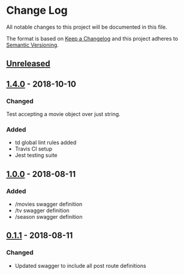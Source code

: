 # Change Log

All notable changes to this project will be documented in this file.

The format is based on [Keep a Changelog](http://keepachangelog.com/)
and this project adheres to [Semantic Versioning](http://semver.org/).

## [Unreleased][]

## [1.4.0][] - 2018-10-10
### Changed
Test accepting a movie object over just string.

### Added
- td global lint rules added
- Travis CI setup
- Jest testing suite

## [1.0.0][] - 2018-08-11
### Added
- /movies swagger definition
- /tv swagger definition
- /season swagger definition

## [0.1.1][] - 2018-08-11
### Changed
- Updated swagger to include all post route definitions


[Unreleased]: https://github.com/tomdaniels/plex-requests-api/compare/v1.4.0...HEAD
[1.4.0]: https://github.com/tomdaniels/plex-requests-api/compare/v1.0.0...v1.4.0
[1.0.0]: https://github.com/tomdaniels/plex-requests-api/compare/v0.1.1...v1.0.0
[0.1.1]: https://github.com/tomdaniels/plex-requests-api/tree/v0.1.1
